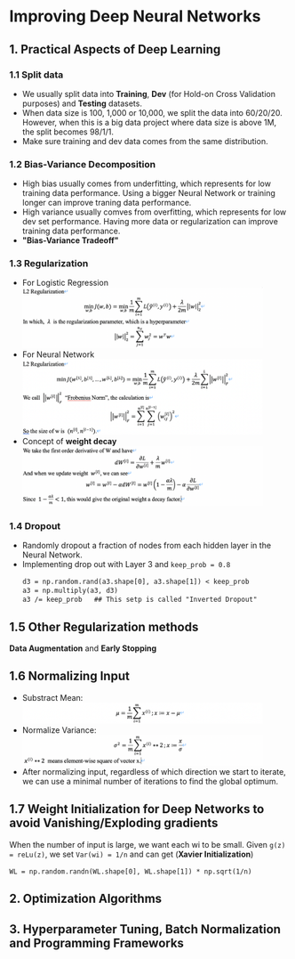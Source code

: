 # Improving Deep Neural Networks

## 1. Practical Aspects of Deep Learning
### 1.1 Split data
* We usually split data into **Training**, **Dev** (for Hold-on Cross Validation purposes) and **Testing** datasets.
* When data size is 100, 1,000 or 10,000, we split the data into 60/20/20. However, when this is a big data project where data size is above 1M, the split becomes 98/1/1.
* Make sure training and dev data comes from the same distribution.

### 1.2 Bias-Variance Decomposition
* High bias usually comes from underfitting, which represents for low training data performance. Using a bigger Neural Network or training longer can improve traning data performance.
* High variance usually comves from overfitting, which represents for low dev set performance. Having more data or regularization can improve training data performance.
* **"Bias-Variance Tradeoff"**

### 1.3 Regularization
* For Logistic Regression\
  <img src="./Images/ImprovingDeepNeuralNetworks/LogisticL2Regularization.png" height=90% width=90%>
* For Neural Network\
  <img src="./Images/ImprovingDeepNeuralNetworks/NNL2Regularization.png" height=90% width=90%>
* Concept of **weight decay**\
  <img src="./Images/ImprovingDeepNeuralNetworks/WeightDecay.png" height=90% width=90%>

### 1.4 Dropout
* Randomly dropout a fraction of nodes from each hidden layer in the Neural Network.
* Implementing drop out with Layer 3 and `keep_prob = 0.8`
  ```
  d3 = np.random.rand(a3.shape[0], a3.shape[1]) < keep_prob
  a3 = np.multiply(a3, d3)
  a3 /= keep_prob   ## This setp is called "Inverted Dropout"
  ```

## 1.5 Other Regularization methods
**Data Augmentation** and **Early Stopping**

## 1.6 Normalizing Input
* Substract Mean:\
  <img src="./Images/ImprovingDeepNeuralNetworks/MeanNormalization.png" height=90% width=90%>
* Normalize Variance:\
  <img src="./Images/ImprovingDeepNeuralNetworks/VarianceNormalization.png" height=90% width=90%>
* After normalizing input, regardless of which direction we start to iterate, we can use a minimal number of iterations to find the global optimum.

## 1.7 Weight Initialization for Deep Networks to avoid Vanishing/Exploding gradients
  When the number of input is large, we want each wi to be small. Given `g(z) = reLu(z)`, we set `Var(wi) = 1/n` and can get (**Xavier Initialization**)
  ```
  WL = np.random.randn(WL.shape[0], WL.shape[1]) * np.sqrt(1/n)
  ```

## 2. Optimization Algorithms

## 3. Hyperparameter Tuning, Batch Normalization and Programming Frameworks